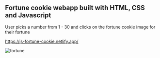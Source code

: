 ## Fortune cookie webapp built with HTML, CSS and Javascript

User picks a number from 1 - 30 and clicks on the fortune cookie image for their fortune


https://js-fortune-cookie.netlify.app/






![fortune](https://user-images.githubusercontent.com/24884380/168199505-2d6370bc-cf24-4675-ab48-3e17f9f972f4.jpg)


